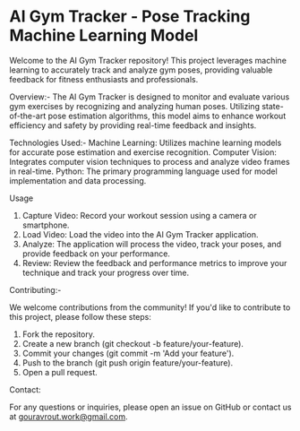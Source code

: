 # AI Gym Tracker - Pose Tracking Machine Learning Model

Welcome to the AI Gym Tracker repository! This project leverages machine learning to accurately track and analyze gym poses, providing valuable feedback for fitness enthusiasts and professionals.

Overview:-
The AI Gym Tracker is designed to monitor and evaluate various gym exercises by recognizing and analyzing human poses. Utilizing state-of-the-art pose estimation algorithms, this model aims to enhance workout efficiency and safety by providing real-time feedback and insights.

Technologies Used:-
Machine Learning: Utilizes machine learning models for accurate pose estimation and exercise recognition.
Computer Vision: Integrates computer vision techniques to process and analyze video frames in real-time.
Python: The primary programming language used for model implementation and data processing.

Usage
1. Capture Video: Record your workout session using a camera or smartphone.
2. Load Video: Load the video into the AI Gym Tracker application.
3. Analyze: The application will process the video, track your poses, and provide feedback on your performance.
4. Review: Review the feedback and performance metrics to improve your technique and track your progress over time.

Contributing:-

We welcome contributions from the community! If you'd like to contribute to this project, please follow these steps:

1. Fork the repository.
2. Create a new branch (git checkout -b feature/your-feature).
3. Commit your changes (git commit -m 'Add your feature').
4. Push to the branch (git push origin feature/your-feature).
5. Open a pull request.

Contact:

For any questions or inquiries, please open an issue on GitHub or contact us at gouravrout.work@gmail.com.

